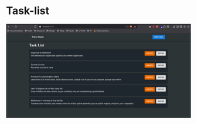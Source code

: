 # Task-list

![image alt](https://github.com/wilmelinares/task-list-project/blob/2ff18fa8919fdd13573256702d17f98111dea382/Tasklist.png)
